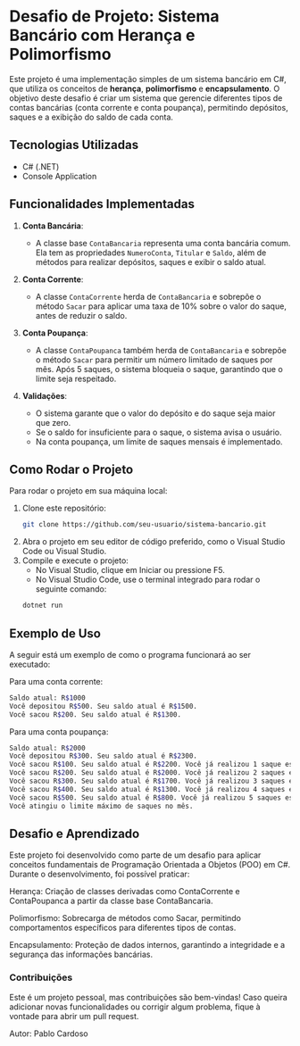 
# Desafio de Projeto: Sistema Bancário com Herança e Polimorfismo

Este projeto é uma implementação simples de um sistema bancário em C#, que utiliza os conceitos de **herança**, **polimorfismo** e **encapsulamento**. O objetivo deste desafio é criar um sistema que gerencie diferentes tipos de contas bancárias (conta corrente e conta poupança), permitindo depósitos, saques e a exibição do saldo de cada conta.

## Tecnologias Utilizadas
- C# (.NET)
- Console Application

## Funcionalidades Implementadas

1. **Conta Bancária**: 
   - A classe base `ContaBancaria` representa uma conta bancária comum. Ela tem as propriedades `NumeroConta`, `Titular` e `Saldo`, além de métodos para realizar depósitos, saques e exibir o saldo atual.

2. **Conta Corrente**:
   - A classe `ContaCorrente` herda de `ContaBancaria` e sobrepõe o método `Sacar` para aplicar uma taxa de 10% sobre o valor do saque, antes de reduzir o saldo.

3. **Conta Poupança**:
   - A classe `ContaPoupanca` também herda de `ContaBancaria` e sobrepõe o método `Sacar` para permitir um número limitado de saques por mês. Após 5 saques, o sistema bloqueia o saque, garantindo que o limite seja respeitado.

4. **Validações**:
   - O sistema garante que o valor do depósito e do saque seja maior que zero.
   - Se o saldo for insuficiente para o saque, o sistema avisa o usuário.
   - Na conta poupança, um limite de saques mensais é implementado.

## Como Rodar o Projeto

Para rodar o projeto em sua máquina local:

1. Clone este repositório:
   ```bash
   git clone https://github.com/seu-usuario/sistema-bancario.git
2. Abra o projeto em seu editor de código preferido, como o Visual Studio Code ou Visual Studio.
3. Compile e execute o projeto:
    - No Visual Studio, clique em Iniciar ou pressione F5.
    - No Visual Studio Code, use o terminal integrado para rodar o seguinte comando:
    ```bash
    dotnet run

## Exemplo de Uso
A seguir está um exemplo de como o programa funcionará ao ser executado:

Para uma conta corrente:
```bash
Saldo atual: R$1000
Você depositou R$500. Seu saldo atual é R$1500.
Você sacou R$200. Seu saldo atual é R$1300.
```
Para uma conta poupança:
```bash
Saldo atual: R$2000
Você depositou R$300. Seu saldo atual é R$2300.
Você sacou R$100. Seu saldo atual é R$2200. Você já realizou 1 saque este mês.
Você sacou R$200. Seu saldo atual é R$2000. Você já realizou 2 saques este mês.
Você sacou R$300. Seu saldo atual é R$1700. Você já realizou 3 saques este mês.
Você sacou R$400. Seu saldo atual é R$1300. Você já realizou 4 saques este mês.
Você sacou R$500. Seu saldo atual é R$800. Você já realizou 5 saques este mês.
Você atingiu o limite máximo de saques no mês.
```

## Desafio e Aprendizado
Este projeto foi desenvolvido como parte de um desafio para aplicar conceitos fundamentais de Programação Orientada a Objetos (POO) em C#. Durante o desenvolvimento, foi possível praticar:

Herança: Criação de classes derivadas como ContaCorrente e ContaPoupanca a partir da classe base ContaBancaria.

Polimorfismo: Sobrecarga de métodos como Sacar, permitindo comportamentos específicos para diferentes tipos de contas.

Encapsulamento: Proteção de dados internos, garantindo a integridade e a segurança das informações bancárias.

### Contribuições
Este é um projeto pessoal, mas contribuições são bem-vindas! Caso queira adicionar novas funcionalidades ou corrigir algum problema, fique à vontade para abrir um pull request.

Autor: Pablo Cardoso









